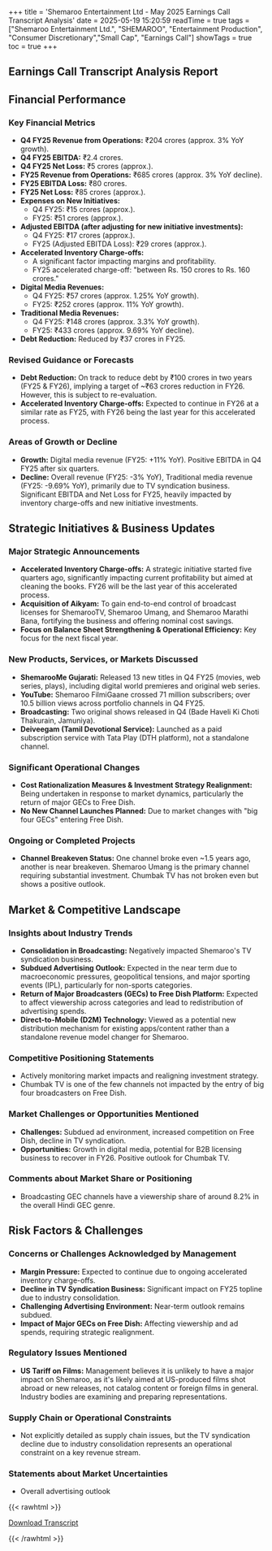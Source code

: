 +++
title = 'Shemaroo Entertainment Ltd - May 2025 Earnings Call Transcript Analysis'
date = 2025-05-19 15:20:59
readTime = true
tags = ["Shemaroo Entertainment Ltd.", "SHEMAROO", "Entertainment Production", "Consumer Discretionary","Small Cap", "Earnings Call"]
showTags = true
toc = true
+++



## Earnings Call Transcript Analysis Report
## Financial Performance

### Key Financial Metrics

*   **Q4 FY25 Revenue from Operations:** ₹204 crores (approx. 3% YoY growth).
*   **Q4 FY25 EBITDA:** ₹2.4 crores.
*   **Q4 FY25 Net Loss:** ₹5 crores (approx.).
*   **FY25 Revenue from Operations:** ₹685 crores (approx. 3% YoY decline).
*   **FY25 EBITDA Loss:** ₹80 crores.
*   **FY25 Net Loss:** ₹85 crores (approx.).
*   **Expenses on New Initiatives:**
    *   Q4 FY25: ₹15 crores (approx.).
    *   FY25: ₹51 crores (approx.).
*   **Adjusted EBITDA (after adjusting for new initiative investments):**
    *   Q4 FY25: ₹17 crores (approx.).
    *   FY25 (Adjusted EBITDA Loss): ₹29 crores (approx.).
*   **Accelerated Inventory Charge-offs:**
    *   A significant factor impacting margins and profitability.
    *   FY25 accelerated charge-off: "between Rs. 150 crores to Rs. 160 crores."
*   **Digital Media Revenues:**
    *   Q4 FY25: ₹57 crores (approx. 1.25% YoY growth).
    *   FY25: ₹252 crores (approx. 11% YoY growth).
*   **Traditional Media Revenues:**
    *   Q4 FY25: ₹148 crores (approx. 3.3% YoY growth).
    *   FY25: ₹433 crores (approx. 9.69% YoY decline).
*   **Debt Reduction:** Reduced by ₹37 crores in FY25.

### Revised Guidance or Forecasts

*   **Debt Reduction:** On track to reduce debt by ₹100 crores in two years (FY25 & FY26), implying a target of ~₹63 crores reduction in FY26. However, this is subject to re-evaluation.
*   **Accelerated Inventory Charge-offs:** Expected to continue in FY26 at a similar rate as FY25, with FY26 being the last year for this accelerated process.

### Areas of Growth or Decline

*   **Growth:** Digital media revenue (FY25: +11% YoY). Positive EBITDA in Q4 FY25 after six quarters.
*   **Decline:** Overall revenue (FY25: -3% YoY), Traditional media revenue (FY25: -9.69% YoY), primarily due to TV syndication business. Significant EBITDA and Net Loss for FY25, heavily impacted by inventory charge-offs and new initiative investments.

## Strategic Initiatives & Business Updates

### Major Strategic Announcements

*   **Accelerated Inventory Charge-offs:** A strategic initiative started five quarters ago, significantly impacting current profitability but aimed at cleaning the books. FY26 will be the last year of this accelerated process.
*   **Acquisition of Aikyam:** To gain end-to-end control of broadcast licenses for ShemarooTV, Shemaroo Umang, and Shemaroo Marathi Bana, fortifying the business and offering nominal cost savings.
*   **Focus on Balance Sheet Strengthening & Operational Efficiency:** Key focus for the next fiscal year.

### New Products, Services, or Markets Discussed

*   **ShemarooMe Gujarati:** Released 13 new titles in Q4 FY25 (movies, web series, plays), including digital world premieres and original web series.
*   **YouTube:** Shemaroo FilmiGaane crossed 71 million subscribers; over 10.5 billion views across portfolio channels in Q4 FY25.
*   **Broadcasting:** Two original shows released in Q4 (Bade Haveli Ki Choti Thakurain, Jamuniya).
*   **Deiveegam (Tamil Devotional Service):** Launched as a paid subscription service with Tata Play (DTH platform), not a standalone channel.

### Significant Operational Changes

*   **Cost Rationalization Measures & Investment Strategy Realignment:** Being undertaken in response to market dynamics, particularly the return of major GECs to Free Dish.
*   **No New Channel Launches Planned:** Due to market changes with "big four GECs" entering Free Dish.

### Ongoing or Completed Projects

*   **Channel Breakeven Status:** One channel broke even ~1.5 years ago, another is near breakeven. Shemaroo Umang is the primary channel requiring substantial investment. Chumbak TV has not broken even but shows a positive outlook.

## Market & Competitive Landscape

### Insights about Industry Trends

*   **Consolidation in Broadcasting:** Negatively impacted Shemaroo's TV syndication business.
*   **Subdued Advertising Outlook:** Expected in the near term due to macroeconomic pressures, geopolitical tensions, and major sporting events (IPL), particularly for non-sports categories.
*   **Return of Major Broadcasters (GECs) to Free Dish Platform:** Expected to affect viewership across categories and lead to redistribution of advertising spends.
*   **Direct-to-Mobile (D2M) Technology:** Viewed as a potential new distribution mechanism for existing apps/content rather than a standalone revenue model changer for Shemaroo.

### Competitive Positioning Statements

*   Actively monitoring market impacts and realigning investment strategy.
*   Chumbak TV is one of the few channels not impacted by the entry of big four broadcasters on Free Dish.

### Market Challenges or Opportunities Mentioned

*   **Challenges:** Subdued ad environment, increased competition on Free Dish, decline in TV syndication.
*   **Opportunities:** Growth in digital media, potential for B2B licensing business to recover in FY26. Positive outlook for Chumbak TV.

### Comments about Market Share or Positioning

*   Broadcasting GEC channels have a viewership share of around 8.2% in the overall Hindi GEC genre.

## Risk Factors & Challenges

### Concerns or Challenges Acknowledged by Management

*   **Margin Pressure:** Expected to continue due to ongoing accelerated inventory charge-offs.
*   **Decline in TV Syndication Business:** Significant impact on FY25 topline due to industry consolidation.
*   **Challenging Advertising Environment:** Near-term outlook remains subdued.
*   **Impact of Major GECs on Free Dish:** Affecting viewership and ad spends, requiring strategic realignment.

### Regulatory Issues Mentioned

*   **US Tariff on Films:** Management believes it is unlikely to have a major impact on Shemaroo, as it's likely aimed at US-produced films shot abroad or new releases, not catalog content or foreign films in general. Industry bodies are examining and preparing representations.

### Supply Chain or Operational Constraints

*   Not explicitly detailed as supply chain issues, but the TV syndication decline due to industry consolidation represents an operational constraint on a key revenue stream.

### Statements about Market Uncertainties

*   Overall advertising outlook



{{< rawhtml >}}

<div class="button-container">    
    <a href="https://www.bseindia.com/stockinfo/AnnPdfOpen.aspx?Pname=42554da3-a03e-4b2e-a7b0-03928e90261d.pdf" target="_blank" class="report-button">
      <i class="fas fa-file-pdf"></i> Download Transcript
    </a>
</div>
    
{{< /rawhtml >}}
